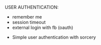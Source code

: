 <!-- TODO -->




USER AUTHENTICATION:
- remember me
- session timeout
- external login with fb (oauth)




<!-- COMPLETE -->

- Simple user authentication with sorcery

